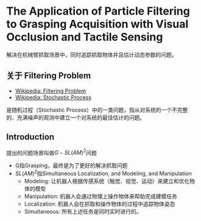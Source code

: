 # The Application of Particle Filtering to Grasping Acquisition with Visual Occlusion and Tactile Sensing

解决在机械臂抓取场景中，同时追踪抓取物体并且估计动态参数的问题。

## 关于 Filtering Problem
- [Wikipedia: Filtering Problem](https://en.wikipedia.org/wiki/Filtering_problem_(stochastic_processes))
- [Wikipedia: Stochastic Process](https://en.wikipedia.org/wiki/Stochastic_process)

是随机过程（Stochastic Process）中的一类问题，指从对系统的一个不完整的、充满噪声的观测中建立一个对系统的最佳估计的问题。

## Introduction
提出的问题场景叫做$G-SL(AM)^2$问题
- G指Grasping，最终是为了更好的解决抓取问题
- $SL(AM)^2$指Simultaneous Localization, and Modeling, and Manipulation
    - Modeling: 让机器人根据传感系统（触觉、视觉、运动）来建立和优化物体的模型
    - Manipulation: 机器人会通过物理上操作物体来帮助完成建模任务
    - Localization: 机器人会在抓取和操作物体的过程中追踪物体姿态
    - Simultaneous: 所有上述任务是同时实时进行的。